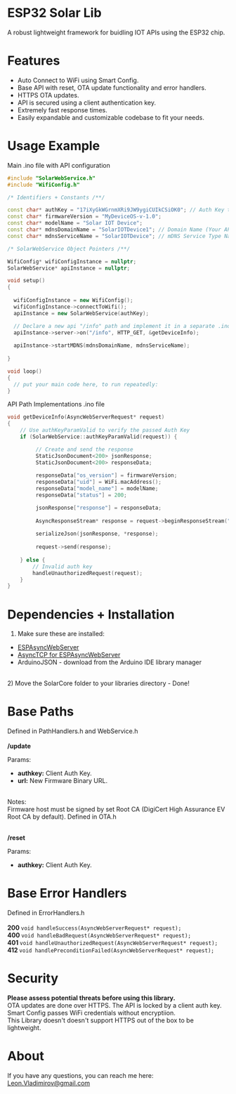 # ESP32 Solar Lib
A robust lightweight framework for buidling IOT APIs using the ESP32 chip. <br>

# Features 
<ul>
  <li>Auto Connect to WiFi using Smart Config.</li>
  <li>Base API with reset, OTA update functionality and error handlers.</li>
  <li>HTTPS OTA updates.</li>
  <li>API is secured using a client authentication key.</li>
  <li>Extremely fast response times.</li>
  <li>Easily expandable and customizable codebase to fit your needs.</li>
</ul>

# Usage Example
Main .ino file with API configuration
```c++
#include "SolarWebService.h"
#include "WifiConfig.h"

/* Identifiers + Constants /**/

const char* authKey = "17iXyGkWGrnmXRi9JW9ygiCUIkCSiOK0"; // Auth Key to pass from the client device
const char* firmwareVersion = "MyDeviceOS-v-1.0";
const char* modelName = "Solar IOT Device";
const char* mdnsDomainName = "SolarIOTDevice1"; // Domain Name (Your API will be hosted on these domain)
const char* mdnsServiceName = "SolarIOTDevice"; // mDNS Service Type Name

/* SolarWebService Object Pointers /**/

WifiConfig* wifiConfigInstance = nullptr;
SolarWebService* apiInstance = nullptr;

void setup() 
{
  
  wifiConfigInstance = new WifiConfig();
  wifiConfigInstance->connectToWifi();
  apiInstance = new SolarWebService(authKey);

  // Declare a new api "/info" path and implement it in a separate .ino file.
  apiInstance->server->on("/info", HTTP_GET, &getDeviceInfo);
  
  apiInstance->startMDNS(mdnsDomainName, mdnsServiceName);
  
}

void loop() 
{
  // put your main code here, to run repeatedly:
}
```
API Path Implementations .ino file
```c++
void getDeviceInfo(AsyncWebServerRequest* request)
{
    // Use authKeyParamValid to verify the passed Auth Key
    if (SolarWebService::authKeyParamValid(request)) {

         // Create and send the response
         StaticJsonDocument<200> jsonResponse;
         StaticJsonDocument<200> responseData;
         
         responseData["os_version"] = firmwareVersion;
         responseData["uid"] = WiFi.macAddress();
         responseData["model_name"] = modelName;
         responseData["status"] = 200;

         jsonResponse["response"] = responseData;
      
         AsyncResponseStream* response = request->beginResponseStream("application/json");
      
         serializeJson(jsonResponse, *response);
          
         request->send(response);
         
    } else {
        // Invalid auth key
        handleUnauthorizedRequest(request);
    }
}
```

# Dependencies + Installation
1) Make sure these are installed: <br>
<ul>
  <li> <a href="https://github.com/me-no-dev/ESPAsyncWebServer">ESPAsyncWebServer</a> </li>
  <li> <a href="https://github.com/me-no-dev/AsyncTCP">AsyncTCP for ESPAsyncWebServer</a> </li>
  <li> ArduinoJSON - download from the Arduino IDE library manager </li>
</ul> <br>
2) Move the SolarCore folder to your libraries directory - Done!

# Base Paths
Defined in PathHandlers.h and WebService.h <br><br>
<b>/update</b> <br>

Params: <br>
<ul>
  <li><b>authkey:</b> Client Auth Key.</li>
  <li><b>url:</b> New Firmware Binary URL.</li> <br> 
</ul>

Notes: <br> 
Firmware host must be signed by set Root CA (DigiCert High Assurance EV Root CA by default). Defined in OTA.h <br><br>

<b>/reset</b> <br>

Params: <br>
<ul>
  <li><b>authkey:</b> Client Auth Key.</li>
</ul>

# Base Error Handlers
Defined in ErrorHandlers.h <br><br>
<b> 200 </b> ```void handleSuccess(AsyncWebServerRequest* request); ```<br>
<b> 400 </b> ```void handleBadRequest(AsyncWebServerRequest* request); ```<br>
<b> 401 </b> ```void handleUnauthorizedRequest(AsyncWebServerRequest* request); ```<br>
<b> 412 </b> ```void handlePreconditionFailed(AsyncWebServerRequest* request); ```<br>

# Security
<b>Please assess potential threats before using this library.</b> <br>
OTA updates are done over HTTPS. The API is locked by a client auth key. <br> 
Smart Config passes WiFi credentials without encryptiion. <br>
This Library doesn't doesn't support HTTPS out of the box to be lightweight. <br>

# About 
If you have any questions, you can reach me here: Leon.Vladimirov@gmail.com
